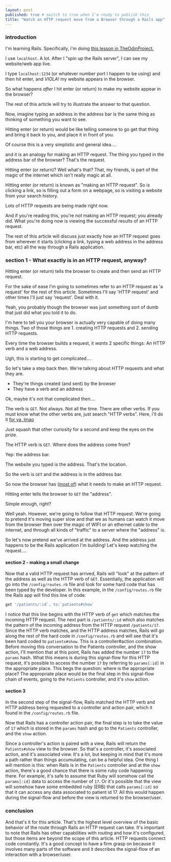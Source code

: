 ```yaml
---
layout: post
published: true # switch to true when I'm ready to publish this
title: "Watch an HTTP request move from a Browser through a Rails app"
---
```


### introduction
I'm learning Rails. Specifically, i'm doing [this lesson in TheOdinProject.](https://www.theodinproject.com/paths/full-stack-ruby-on-rails/courses/ruby-on-rails/lessons/routing)  

I use `localhost`. A lot. After I "spin up the Rails server", I can see my website/web app live. 

I type `localhost:1234` (or whatever number port I happen to be using) and then hit enter, and _VIOLA!_ my website appears in the browser. 

So what happens _after_ I hit enter (or return) to make my website appear in the browser?

The rest of this article will try to illustrate the answer to that question. 

Now, imagine typing an address in the address bar is the same thing as thinking of something you want to see. 

Hitting enter (or return) would be like telling someone to go get that thing and bring it back to you, and place it in front of you. 

Of course this is a very simplistic and general idea....

and it is an analogy for making an HTTP request. The thing you typed in the address bar of the browser? That's the request. 

Hitting enter (or return)? Well what's that? That, my friends, is part of the magic of the internet which isn't really magic at all. 

Hitting enter (or return) is known as "making an HTTP request". So is clicking a link, so is filling out a form on a webpage, so is visiting a website from your search history. 

Lots of HTTP requests are being made right now.

And if you're reading this, you're _not_ making an HTTP request; you already did. What you're doing now is viewing the successful results of an HTTP request. 

The rest of this article will discuss just exactly how an HTTP request goes from wherever it starts (clicking a link, typing a web address in the address bar, etc) all the way through a Rails application. 

### section 1  - What exactly is in an HTTP request, anyway?
Hitting enter (or return) tells the browser to create and then send an HTTP request. 

For the sake of ease I'm going to sometimes refer to an HTTP request as 'a request' for the rest of this article. Sometimes I'll say 'HTTP request' and other times I'll just say 'request'. Deal with it.

Yeah, you probably though the browser was just something sort of dumb that just did what you told it to do. 

I'm here to tell you your browser is actually very capable of doing many things. Two of those things are 1. creating HTTP requests and 2. sending HTTP requests. 

Every time the browser builds a request, it _wants_ 2 specific things: An HTTP verb and a web address.

Ugh, this is starting to get complicated....

So let's take a step back then. We're talking about HTTP requests and what they are. 

  - They're things created (and sent) by the browser
  - They have a verb and an address  

Ok, maybe it's not that complicated then....

The verb is `GET`. Not always. Not all the time. There are other verbs. If you must know what the other verbs are, just search "HTTP verbs". Here, i'll do it [for ya, lmao](https://www.google.com/search?hl=en&q=what%20are%20HTTP%20verbs) 

Just squash that other curiosity for a second and keep the eyes on the prize.

The HTTP verb is `GET`. Where does the address come from? 

Yep: the address bar. 

The website you typed is the address. That's the location. 

So the verb is `GET` and the address is in the address bar. 

So now the browser has ([most of](https://gavilan.blog/2019/01/03/anatomy-of-an-http-request/)) what it needs to make an HTTP request. 

Hitting enter tells the browser to `GET` the "address". 

Simple enough, right? 

Well yeah. However, we're going to follow that HTTP request. We're going to pretend it's moving super slow and that we as humans can watch it move from the browser then over the magic of WIFI or an ethernet cable to the internet, and through all kinds of "traffic" to a server where the "address" is. 

So let's now pretend we've arrived at the address. And the address just happens to be the Rails application I'm building! Let's keep watching the request....

#### section 2 - making a small change
Now that a valid HTTP request has arrived, Rails will "look" at the pattern of the address as well as the HTTP verb of `GET`. Essentially, the application will go into the `/config/routes.rb` file and look for some hard code that has been typed by the developer. In this example, in the `/config/routes.rb` file the Rails app will find this line of code: 

```ruby
get '/patients/:id`, to:`patients#show`
```

I notice that this line begins with the HTTP verb of `get` which matches the incoming HTTP request. The next part is `/patients/:id` which also matches the pattern of the incoming address from the HTTP request `/patients/17`. Since the HTTP verb matches, and the HTTP address matches, Rails will go along the rest of the hard code in `/config/routes.rb` and will see that it's been hard coded to `patients#show`. This is a controller#action combination. Before moving this conversation to the Patients controller, and the show action, I'll mention that at this point, Rails has added the number `17` to the `params` hash. What this means is during this signal-flow for this HTTP request, it's possible to access the number `17` by referring to `params[:id]` in the appropriate place. This begs the question: where is the appropriate place? The appropriate place would be the final step in this signal-flow chain of events, going to the `Patients` controller, and it's `show` action. 

#### section 3

In the second step of the signal-flow, Rails matched the HTTP verb and HTTP address being requested to a controller and action pair, which it found in the `/config/routes.rb` file. 

Now that Rails has a controller action pair, the final step is to take the value of `17` which is stored in the `params` hash and go to the `Patients` controller, and the `show` action. 

Since a controller's action is paired with a view, Rails will return the `Patients#show` view to the browser. So that's a controller, it's associated action, and it's associated view. It's a lot, but keeping in mind that it's more a path rather than things accumulating, can be a helpful idea. One thing I will mention is this: when Rails is in the `Patients` controller and at the `show` action, there's a good chance that there is some ruby code happening there. For example, it's safe to assume that Ruby will somehow call the `params[:id]` data to access the number of `17`. Or it's possible that the view will somehow have some embedded ruby (ERB) that calls `params[:id]` so that it can access any data associated to patient id 17. All this would happen during the signal-flow and before the view is returned to the browser/user. 

### conclusion  

And that's it for this article. That's the highest level overview of the basic behavior of the route through Rails an HTTP request can take. It's important to note that Rails has other capabilities with routing and how it's configured, but those items are beyond the scope of this article. HTTP requests connect code constantly. It's a good concept to have a firm grasp on because it involves many parts of the software and it describes the signal-flow of an interaction with a browser/user. 